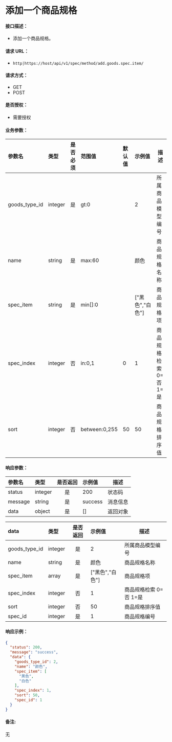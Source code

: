 # 添加一个商品规格

#### 接口描述：
- 添加一个商品规格。

#### 请求 URL：
- `http|https://host/api/v1/spec/method/add.goods.spec.item/`

#### 请求方式：
- GET
- POST

#### 是否授权：
- 需要授权

#### 业务参数：
|参数名|类型|是否必须|范围值|默认值|示例值|描述|
|:----|:---|:---:|:-----|:-----|:-----|-----|
|goods_type_id |integer |是 |gt:0 | |2 |所属商品模型编号 |
|name |string |是 |max:60 | |颜色 |商品规格名称 |
|spec_item |string |是 |min[]:0 | |[&#34;黑色&#34;,&#34;白色&#34;] |商品规格项 |
|spec_index |integer |否 |in:0,1 |0 |1 |商品规格检索 0=否 1=是|
|sort |integer |否 |between:0,255 |50 |50 |商品规格排序值 |

#### 响应参数：
|参数名|类型|是否返回|示例值|描述|
|:-----|:-----|:---:|:-----|-----|
|status |integer |是 |200 |状态码 |
|message |string |是 |success |消息信息 |
|data |object |是 |[] |返回对象 |

|data|类型|是否返回|示例值|描述|
|:-----|:-----|:---:|:-----|-----|
|goods_type_id |integer |是 |2 |所属商品模型编号 |
|name |string |是 |颜色 |商品规格名称 |
|spec_item |array |是 |[&#34;黑色&#34;,&#34;白色&#34;] |商品规格项 |
|spec_index |integer |否 |1 |商品规格检索 0=否 1=是 |
|sort |integer |否 |50 |商品规格排序值 |
|spec_id |integer |是 |1 |商品规格编号 |

#### 响应示例：
```json
{
  "status": 200,
  "message": "success",
  "data": {
    "goods_type_id": 2,
    "name": "颜色",
    "spec_item": [
      "黑色",
      "白色"
    ],
    "spec_index": 1,
    "sort": 50,
    "spec_id": 1
  }
}
```

#### 备注:
无